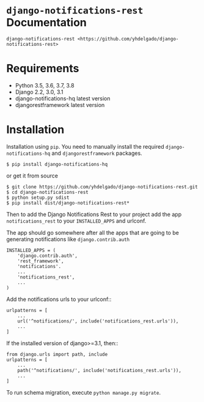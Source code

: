 ``django-notifications-rest`` Documentation
=======================================

`django-notifications-rest <https://github.com/yhdelgado/django-notifications-rest>`

Requirements
============

- Python 3.5, 3.6, 3.7, 3.8
- Django 2.2, 3.0, 3.1
- django-notifications-hq latest version
- djangorestframework latest version

Installation
============

Installation using ``pip``. You need to manually install the required ``django-notifications-hq`` and ``djangorestframework`` packages.
    
    $ pip install django-notifications-hq

or get it from source

    $ git clone https://github.com/yhdelgado/django-notifications-rest.git
    $ cd django-notifications-rest
    $ python setup.py sdist
    $ pip install dist/django-notifications-rest*

Then to add the Django Notifications Rest to your project add the app ``notifications_rest`` to your ``INSTALLED_APPS`` and urlconf.

The app should go somewhere after all the apps that are going to be generating notifications like ``django.contrib.auth``

    INSTALLED_APPS = (
        'django.contrib.auth',
        'rest_framework',
        'notifications'.
        ...
        'notifications_rest',
        ...
    )

Add the notifications urls to your urlconf::

    urlpatterns = [
        ...
        url('^notifications/', include('notifications_rest.urls')),
        ...
    ]
If the installed version of django>=3.1, then::

    from django.urls import path, include
    urlpatterns = [
        ...
        path('^notifications/', include('notifications_rest.urls')),
        ...
    ]
 
To run schema migration, execute ``python manage.py migrate``.